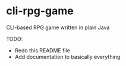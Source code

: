 # cli-rpg-game
CLI-based RPG game written in plain Java

TODO:
- Redo this README file
- Add documentation to basically everything
